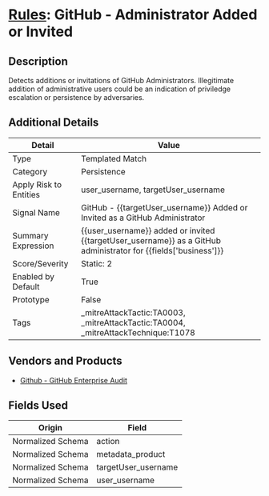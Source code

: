 # [Rules](README.md): GitHub - Administrator Added or Invited

## Description
Detects additions or invitations of GitHub Administrators. Illegitimate addition of administrative users could be an indication of priviledge escalation or persistence by adversaries.

## Additional Details
|Detail|Value|
|----|----|
|Type|Templated Match|
|Category|Persistence|
|Apply Risk to Entities|user_username, targetUser_username|
|Signal Name|GitHub - {{targetUser_username}} Added or Invited as a GitHub Administrator|
|Summary Expression|{{user_username}} added or invited {{targetUser_username}} as a GitHub administrator for {{fields['business']}}|
|Score/Severity|Static: 2|
|Enabled by Default|True|
|Prototype|False|
|Tags|_mitreAttackTactic:TA0003, _mitreAttackTactic:TA0004, _mitreAttackTechnique:T1078|
## Vendors and Products
- [Github - GitHub Enterprise Audit](../products/e3c8bd8b-6ed8-4332-944d-d0f5dfc462df.md)


## Fields Used

|Origin|Field|
|----|----|
|Normalized Schema|action|
|Normalized Schema|metadata_product|
|Normalized Schema|targetUser_username|
|Normalized Schema|user_username|


